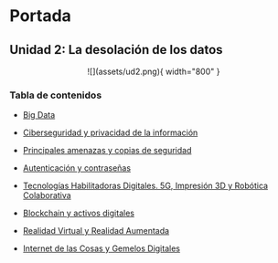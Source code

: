 # Portada

## Unidad 2: La desolación de los datos

<center>
![](assets/ud2.png){ width="800" }
</center>

### Tabla de contenidos

* [Big Data](bigdata.md)

* [Ciberseguridad y privacidad de la información](ciberseguridad.md)

* [Principales amenazas y copias de seguridad](amenazas.md)

* [Autenticación y contraseñas](autenticacion.md)

* [Tecnologías Habilitadoras Digitales. 5G, Impresión 3D y Robótica Colaborativa](thd.md)

* [Blockchain y activos digitales](blockchain.md)

* [Realidad Virtual y Realidad Aumentada](rarv.md)

* [Internet de las Cosas y Gemelos Digitales](iot.md)
